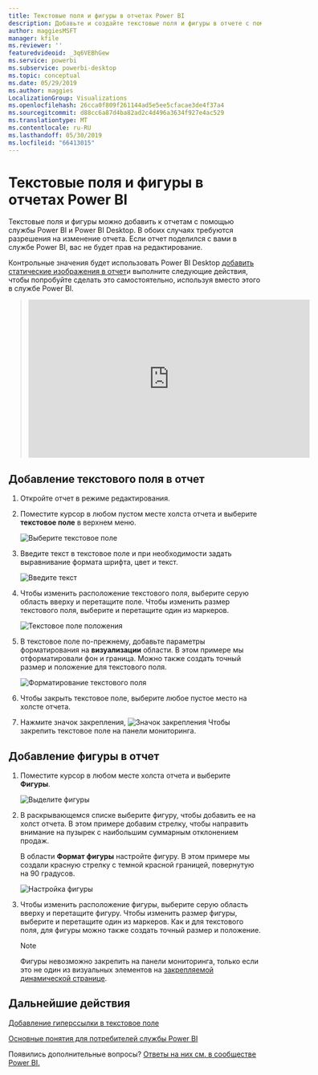 ```yaml
---
title: Текстовые поля и фигуры в отчетах Power BI
description: Добавьте и создайте текстовые поля и фигуры в отчете с помощью службы Microsoft Power BI.
author: maggiesMSFT
manager: kfile
ms.reviewer: ''
featuredvideoid: _3q6VEBhGew
ms.service: powerbi
ms.subservice: powerbi-desktop
ms.topic: conceptual
ms.date: 05/29/2019
ms.author: maggies
LocalizationGroup: Visualizations
ms.openlocfilehash: 26cca0f809f261144ad5e5ee5cfacae3de4f37a4
ms.sourcegitcommit: d88cc6a87d4ba82ad2c4d496a3634f927e4ac529
ms.translationtype: MT
ms.contentlocale: ru-RU
ms.lasthandoff: 05/30/2019
ms.locfileid: "66413015"
---
```

# <a name="text-boxes-and-shapes-in-power-bi-reports"></a>Текстовые поля и фигуры в отчетах Power BI
Текстовые поля и фигуры можно добавить к отчетам с помощью службы Power BI и Power BI Desktop. В обоих случаях требуются разрешения на изменение отчета. Если отчет поделился с вами в службе Power BI, вас не будет прав на редактирование. 

Контрольные значения будет использовать Power BI Desktop [добавить статические изображения в отчет](guided-learning/visualizations.yml?tutorial-step=11)и выполните следующие действия, чтобы попробуйте сделать это самостоятельно, используя вместо этого в службе Power BI.
> 
> <iframe width="560" height="315" src="https://www.youtube.com/embed/_3q6VEBhGew" frameborder="0" allowfullscreen></iframe>
> 

## <a name="add-a-text-box-to-a-report"></a>Добавление текстового поля в отчет
1. Откройте отчет в режиме редактирования.

2. Поместите курсор в любом пустом месте холста отчета и выберите **текстовое поле** в верхнем меню.
   
   ![Выберите текстовое поле](media/power-bi-reports-add-text-and-shapes/pbi_textbox.png)
3. Введите текст в текстовое поле и при необходимости задать выравнивание формата шрифта, цвет и текст. 
   
   ![Введите текст](media/power-bi-reports-add-text-and-shapes/pbi_textbox2new.png)
4. Чтобы изменить расположение текстового поля, выберите серую область вверху и перетащите поле. Чтобы изменить размер текстового поля, выберите и перетащите один из маркеров. 
   
   ![Текстовое поле положения](media/power-bi-reports-add-text-and-shapes/textboxsmaller.gif)

5. В текстовое поле по-прежнему, добавьте параметры форматирования на **визуализации** области. В этом примере мы отформатировали фон и граница. Можно также создать точный размер и положение для текстового поля.  

   ![Форматирование текстового поля](media/power-bi-reports-add-text-and-shapes/power-bi-borders.png)

6. Чтобы закрыть текстовое поле, выберите любое пустое место на холсте отчета. 

7. Нажмите значок закрепления,  ![Значок закрепления](media/power-bi-reports-add-text-and-shapes/pbi_pintile.png) Чтобы закрепить текстовое поле на панели мониторинга. 

## <a name="add-a-shape-to-a-report"></a>Добавление фигуры в отчет
1. Поместите курсор в любом месте холста отчета и выберите **Фигуры**.
   
   ![Выделите фигуры](media/power-bi-reports-add-text-and-shapes/power-bi-shapes.png)
2. В раскрывающемся списке выберите фигуру, чтобы добавить ее на холст отчета. В этом примере добавим стрелку, чтобы направить внимание на пузырек с наибольшим суммарным отклонением продаж. 
   
   В области **Формат фигуры** настройте фигуру. В этом примере мы создали красную стрелку с темной красной границей, повернутую на 90 градусов.
   
   ![Настройка фигуры](media/power-bi-reports-add-text-and-shapes/power-bi-arrrow.png)
3. Чтобы изменить расположение фигуры, выберите серую область вверху и перетащите фигуру. Чтобы изменить размер фигуры, выберите и перетащите один из маркеров. Как и для текстового поля, для фигуры можно также создать точный размер и положение.

   > [!NOTE]
   > Фигуры невозможно закрепить на панели мониторинга, только если это не один из визуальных элементов на [закрепляемой динамической странице](service-dashboard-pin-live-tile-from-report.md). 
   > 
   > 

## <a name="next-steps"></a>Дальнейшие действия
[Добавление гиперссылки в текстовое поле](service-add-hyperlink-to-text-box.md)

[Основные понятия для потребителей службы Power BI](consumer/end-user-basic-concepts.md)

Появились дополнительные вопросы? [Ответы на них см. в сообществе Power BI.](http://community.powerbi.com/)

